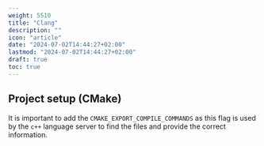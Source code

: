 ```yaml
---
weight: 5510
title: "Clang"
description: ""
icon: "article"
date: "2024-07-02T14:44:27+02:00"
lastmod: "2024-07-02T14:44:27+02:00"
draft: true
toc: true
---
```


## Project setup (CMake)

It is important to add the `CMAKE_EXPORT_COMPILE_COMMANDS` as this flag is used
by the `c++` language server to find the files and provide the correct
information.

